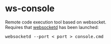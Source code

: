 ws-console
==========
<div>Remote code execution tool based on websocket.<br/>
Requires that <a href="https://github.com/joewalnes/websocketd">websocketd</a> has been launched:<br/>
<pre>websocketd --port &lt port &gt console.cmd</pre>
</div>
